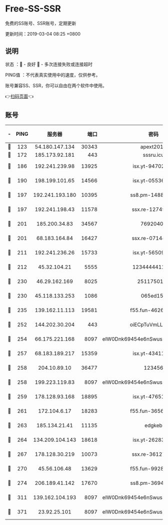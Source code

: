 # Free-SS-SSR

免费的SS账号、SSR账号，定期更新

更新时间：2019-03-04 08:25 +0800

## 说明

状态     ：🙂 - 良好 🙁 - 多次连接失败或连接超时

PING值   ：不代表真实使用中的速度，仅供参考。

账号兼容SS、SSR，你可以自由在两个软件中使用。

👉[扫码页面](https://liesauer.github.io/free-ss-ssr.github.io/)👈

## 账号

|-|PING|服务器|端口|密码|加密方式|区域|
|:----:|:----:|:-----:|-----:|:----:|:----:|:----:|
|🙂|123|54.180.147.134|30343|apext2019|chacha20|KR|
|🙂|172|185.173.92.181|443|sssru.icu|rc4-md5|RU|
|🙂|186|192.241.239.98|13925|isx.yt-94702728|aes-256-cfb|US|
|🙂|190|198.199.101.65|14566|isx.yt-05536769|aes-256-cfb|US|
|🙂|197|192.241.193.180|10395|ss8.pm-14887083|aes-256-cfb|US|
|🙂|197|192.241.198.43|11578|ssx.re-12749222|aes-256-cfb|US|
|🙂|201|185.200.34.83|34567|76920400|aes-256-cfb|US|
|🙂|201|68.183.164.84|16427|ssx.re-07144593|aes-256-cfb|US|
|🙂|211|192.241.236.26|15733|isx.yt-56509000|aes-256-cfb|US|
|🙂|212|45.32.104.21|5555|1234444411111|aes-256-cfb|SG|
|🙂|230|46.29.162.169|8025|2511750146|aes-256-cfb|RU|
|🙂|230|45.118.133.253|1086|065ed15a|aes-256-cfb|SG|
|🙂|235|139.162.11.113|19581|f55.fun-46262690|aes-256-cfb|SG|
|🙂|252|144.202.30.204|443|oiECpTuVmLLxk4Ts|aes-256-cfb|US|
|🙂|254|66.175.221.168|8097|eIW0Dnk69454e6nSwuspv9DmS201tQ0D|aes-256-cfb|US|
|🙂|257|68.183.189.217|15359|isx.yt-43411617|aes-256-cfb|SG|
|🙂|258|204.10.89.10|36477|123456|aes-256-cfb|US|
|🙂|258|199.223.119.83|8097|eIW0Dnk69454e6nSwuspv9DmS201tQ0D|aes-256-cfb|US|
|🙂|259|178.128.93.168|18895|isx.yt-47651683|aes-256-cfb|SG|
|🙂|261|172.104.6.17|18283|f55.fun-36565083|aes-256-cfb|US|
|🙂|263|185.134.21.41|11135|edgkeb|aes-256-cfb|GB|
|🙂|264|134.209.104.143|18618|isx.yt-26283608|aes-256-cfb|SG|
|🙂|267|178.128.30.219|10073|ssx.re-36127052|aes-256-cfb|SG|
|🙂|270|45.56.106.48|13629|f55.fun-99286814|aes-256-cfb|US|
|🙂|274|206.189.41.142|17670|ss8.pm-36944551|aes-256-cfb|SG|
|🙂|311|139.162.104.193|8097|eIW0Dnk69454e6nSwuspv9DmS201tQ0D|aes-256-cfb|JP|
|🙂|371|23.92.25.101|8097|eIW0Dnk69454e6nSwuspv9DmS201tQ0D|aes-256-cfb|US|

